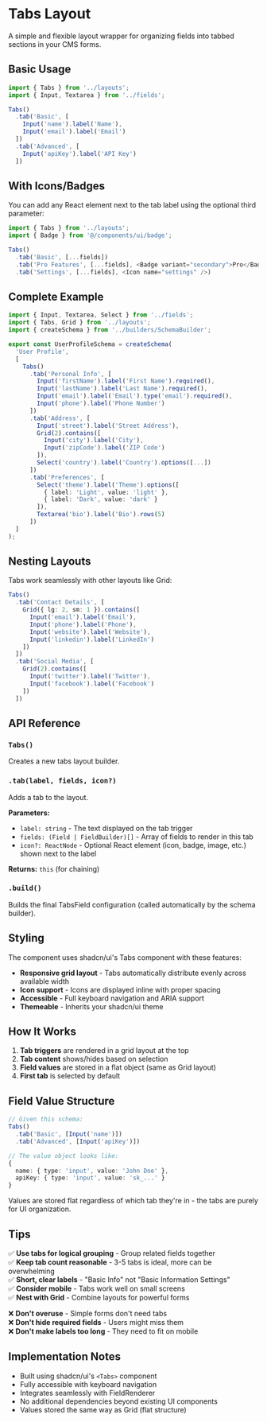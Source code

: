 # Tabs Layout

A simple and flexible layout wrapper for organizing fields into tabbed sections in your CMS forms.

## Basic Usage

```typescript
import { Tabs } from '../layouts';
import { Input, Textarea } from '../fields';

Tabs()
  .tab('Basic', [
    Input('name').label('Name'),
    Input('email').label('Email')
  ])
  .tab('Advanced', [
    Input('apiKey').label('API Key')
  ])
```

## With Icons/Badges

You can add any React element next to the tab label using the optional third parameter:

```typescript
import { Tabs } from '../layouts';
import { Badge } from '@/components/ui/badge';

Tabs()
  .tab('Basic', [...fields])
  .tab('Pro Features', [...fields], <Badge variant="secondary">Pro</Badge>)
  .tab('Settings', [...fields], <Icon name="settings" />)
```

## Complete Example

```typescript
import { Input, Textarea, Select } from '../fields';
import { Tabs, Grid } from '../layouts';
import { createSchema } from '../builders/SchemaBuilder';

export const UserProfileSchema = createSchema(
  'User Profile',
  [
    Tabs()
      .tab('Personal Info', [
        Input('firstName').label('First Name').required(),
        Input('lastName').label('Last Name').required(),
        Input('email').label('Email').type('email').required(),
        Input('phone').label('Phone Number')
      ])
      .tab('Address', [
        Input('street').label('Street Address'),
        Grid(2).contains([
          Input('city').label('City'),
          Input('zipCode').label('ZIP Code')
        ]),
        Select('country').label('Country').options([...])
      ])
      .tab('Preferences', [
        Select('theme').label('Theme').options([
          { label: 'Light', value: 'light' },
          { label: 'Dark', value: 'dark' }
        ]),
        Textarea('bio').label('Bio').rows(5)
      ])
  ]
);
```

## Nesting Layouts

Tabs work seamlessly with other layouts like Grid:

```typescript
Tabs()
  .tab('Contact Details', [
    Grid({ lg: 2, sm: 1 }).contains([
      Input('email').label('Email'),
      Input('phone').label('Phone'),
      Input('website').label('Website'),
      Input('linkedin').label('LinkedIn')
    ])
  ])
  .tab('Social Media', [
    Grid(2).contains([
      Input('twitter').label('Twitter'),
      Input('facebook').label('Facebook')
    ])
  ])
```

## API Reference

### `Tabs()`
Creates a new tabs layout builder.

### `.tab(label, fields, icon?)`
Adds a tab to the layout.

**Parameters:**
- `label: string` - The text displayed on the tab trigger
- `fields: (Field | FieldBuilder)[]` - Array of fields to render in this tab
- `icon?: ReactNode` - Optional React element (icon, badge, image, etc.) shown next to the label

**Returns:** `this` (for chaining)

### `.build()`
Builds the final TabsField configuration (called automatically by the schema builder).

## Styling

The component uses shadcn/ui's Tabs component with these features:

- **Responsive grid layout** - Tabs automatically distribute evenly across available width
- **Icon support** - Icons are displayed inline with proper spacing
- **Accessible** - Full keyboard navigation and ARIA support
- **Themeable** - Inherits your shadcn/ui theme

## How It Works

1. **Tab triggers** are rendered in a grid layout at the top
2. **Tab content** shows/hides based on selection
3. **Field values** are stored in a flat object (same as Grid layout)
4. **First tab** is selected by default

## Field Value Structure

```typescript
// Given this schema:
Tabs()
  .tab('Basic', [Input('name')])
  .tab('Advanced', [Input('apiKey')])

// The value object looks like:
{
  name: { type: 'input', value: 'John Doe' },
  apiKey: { type: 'input', value: 'sk_...' }
}
```

Values are stored flat regardless of which tab they're in - the tabs are purely for UI organization.

## Tips

✅ **Use tabs for logical grouping** - Group related fields together  
✅ **Keep tab count reasonable** - 3-5 tabs is ideal, more can be overwhelming  
✅ **Short, clear labels** - "Basic Info" not "Basic Information Settings"  
✅ **Consider mobile** - Tabs work well on small screens  
✅ **Nest with Grid** - Combine layouts for powerful forms  

❌ **Don't overuse** - Simple forms don't need tabs  
❌ **Don't hide required fields** - Users might miss them  
❌ **Don't make labels too long** - They need to fit on mobile  

## Implementation Notes

- Built using shadcn/ui's `<Tabs>` component
- Fully accessible with keyboard navigation
- Integrates seamlessly with FieldRenderer
- No additional dependencies beyond existing UI components
- Values stored the same way as Grid (flat structure)
